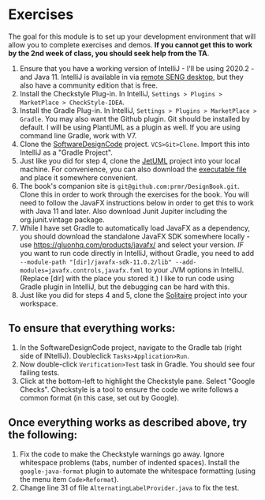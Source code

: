 # Exercises

The goal for this module is to set up your development environment that will allow you to complete exercises and demos. **If you cannot get this to work by the 2nd week of class, you should seek help from the TA**.

1. Ensure that you have a working version of IntelliJ - I'll be using 2020.2 - and Java 11. IntelliJ is available in via [remote SENG desktop](https://labs.engr.uvic.ca/), but they also have a community edition that is free.
2. Install the Checkstyle Plug-in. In IntelliJ, `Settings > Plugins > MarketPlace > CheckStyle-IDEA`.
3. Install the Gradle Plug-in. In IntelliJ, `Settings > Plugins > MarketPlace > Gradle`. You may also want the Github plugin. Git should be installed by default. I will be using PlantUML as a plugin as well. If you are using command line Gradle, work with V7.
4. Clone the [SoftwareDesignCode](https://github.com/SENG330/SoftwareDesignCode) project. `VCS>Git>Clone`. Import this into IntelliJ as a "Gradle Project".
5. Just like you did for step 4, clone the [JetUML](https://github.com/prmr/JetUML) project into your local machine. For convenience, you can also download the [executable file](http://cs.mcgill.ca/~martin/jetuml/) and place it somewhere convenient.
6. The book's companion site is `git@github.com:prmr/DesignBook.git`. Clone this in order to work through the exercises for the book. You will need to follow the JavaFX instructions below in order to get this to work with Java 11 and later. Also download Junit Jupiter including the org.junit.vintage package. 
7. While I have set Gradle to automatically load JavaFX as a dependency, you should download the standalone JavaFX SDK somewhere locally - use https://gluonhq.com/products/javafx/ and select your version. *IF* you want to run code directly in IntelliJ, without Gradle, you need to add `--module-path "[dir]/javafx-sdk-11.0.2/lib" --add-modules=javafx.controls,javafx.fxml` to your JVM options in IntelliJ. (Replace [dir] with the place you stored it.) I like to run code using Gradle plugin in IntelliJ, but the debugging can be hard with this.
8. Just like you did for steps 4 and 5, clone the [Solitaire](https://github.com/SENG330/Solitaire.git) project into your workspace.

## To ensure that everything works:

1. In the SoftwareDesignCode project, navigate to the Gradle tab (right side of INtelliJ). Doubleclick `Tasks>Application>Run`.
2. Now double-click `Verification>Test` task in Gradle. You should see four failing tests.
3. Click at the bottom-left to highlight the Checkstyle pane. Select "Google Checks".  Checkstyle is a tool to ensure the code we write follows a common format (in this case, set out by Google). 

## Once everything works as described above, try the following:

1. Fix the code to make the Checkstyle warnings go away. Ignore whitespace problems (tabs, number of indented spaces). Install the `google-java-format` plugin to automate the whitespace formatting (using the menu item `Code>Reformat`).
2. Change line 31 of file `AlternatingLabelProvider.java`  to fix the test.
